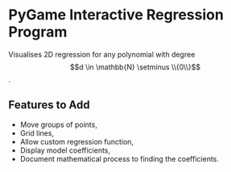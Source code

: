 # PyGame Interactive Regression Program
Visualises 2D regression for any polynomial with degree $$d \in \mathbb{N} \setminus \\{0\\}$$.

## Features to Add
- Move groups of points,
- Grid lines,
- Allow custom regression function,
- Display model coefficients,
- Document mathematical process to finding the coefficients.
